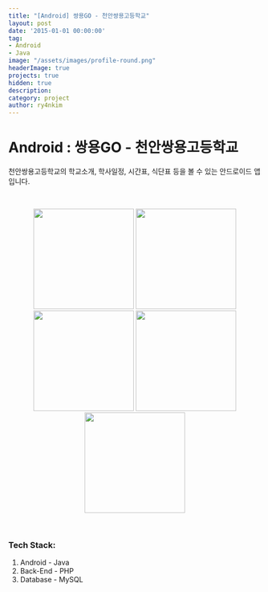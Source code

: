 ```yaml
---
title: "[Android] 쌍용GO - 천안쌍용고등학교"
layout: post
date: '2015-01-01 00:00:00'
tag:
- Android
- Java
image: "/assets/images/profile-round.png"
headerImage: true
projects: true
hidden: true
description: 
category: project
author: ry4nkim
---
```


# Android : 쌍용GO - 천안쌍용고등학교

천안쌍용고등학교의 학교소개, 학사일정, 시간표, 식단표 등을 볼 수 있는 안드로이드 앱입니다.

<br>
<p align="center">
  <img src="/assets/images/android-ssangyoung-high-school/1.png" width="200">
  <img src="/assets/images/android-ssangyoung-high-school/2.png" width="200">
  <img src="/assets/images/android-ssangyoung-high-school/3.png" width="200">
  <img src="/assets/images/android-ssangyoung-high-school/4.png" width="200">
  <img src="/assets/images/android-ssangyoung-high-school/5.png" width="200">
</p>
<br>


### Tech Stack:
1. Android - Java
2. Back-End - PHP
3. Database - MySQL
